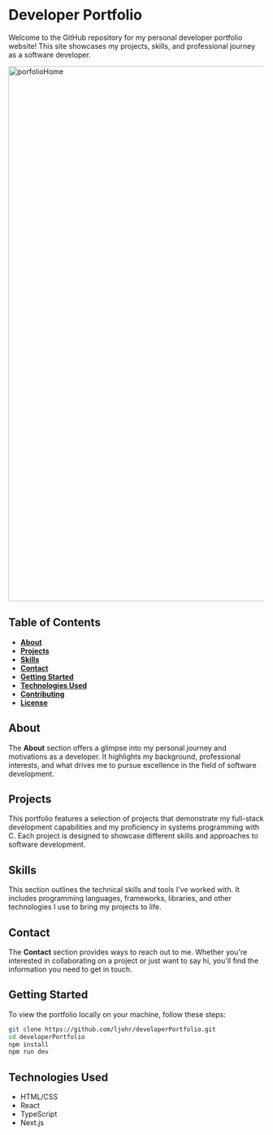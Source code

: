 # Developer Portfolio
Welcome to the GitHub repository for my personal developer portfolio website! This site showcases my projects, skills, and professional journey as a software developer. 

<img width="1054" alt="porfolioHome" src="https://github.com/ljohr/personalWebsite/assets/46297075/7082505c-b644-4695-a891-bdfe313eb4d8">


## **Table of Contents**

- [**About**](#about)
- [**Projects**](#projects)
- [**Skills**](#skills)
- [**Contact**](#contact)
- [**Getting Started**](#getting-started)
- [**Technologies Used**](#technologies-used)
- [**Contributing**](#contributing)
- [**License**](#license)


## **About**

The **About** section offers a glimpse into my personal journey and motivations as a developer. It highlights my background, professional interests, and what drives me to pursue excellence in the field of software development.

## **Projects**

This portfolio features a selection of projects that demonstrate my full-stack development capabilities and my proficiency in systems programming with C. Each project is designed to showcase different skills and approaches to software development. 


## **Skills**

This section outlines the technical skills and tools I've worked with. It includes programming languages, frameworks, libraries, and other technologies I use to bring my projects to life.

## **Contact**

The **Contact** section provides ways to reach out to me. Whether you're interested in collaborating on a project or just want to say hi, you'll find the information you need to get in touch.

## **Getting Started**

To view the portfolio locally on your machine, follow these steps:

```bash
git clone https://github.com/ljohr/developerPortfolio.git
cd developerPortfolio
npm install
npm run dev
```

## **Technologies Used**
- HTML/CSS
- React
- TypeScript
- Next.js
